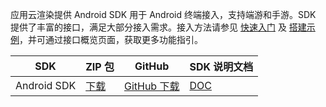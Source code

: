 应用云渲染提供 Android SDK 用于 Android 终端接入，支持端游和手游。SDK 提供了丰富的接口，满足大部分接入需求。接入方法请参见 [快速入门](https://tcloud-doc.isd.com/document/product/1547/72707?!editLang=zh&!preview) 及 [搭建示例](https://tcloud-doc.isd.com/document/product/1547/72699?!preview&!editLang=zh)，并可通过接口概览页面，获取更多功能指引。

| SDK     | ZIP 包 | GitHub | SDK 说明文档 |
| ----------- | ----------- | ----------- | ----------- |
| Android SDK | [下载](https://recorder-10018504.cos.ap-shanghai.myqcloud.com/tcgsdk-android/tcgsdk_latest.zip)| [GitHub 下载](https://github.com/tencentyun/cloudgame-android-sdk) | [DOC](https://tcloud-doc.isd.com/document/product/1547/72698?!editLang=zh&!preview) |

